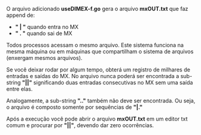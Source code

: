 O arquivo adicionado **useDIMEX-f.go** gera o arquivo **mxOUT.txt** que faz append de:

-   **" | "** quando entra no MX
-   **" . "** quando sai de MX

Todos processos acessam o mesmo arquivo. Este sistema funciona na mesma máquina ou em máquinas que compartilham o sistema de arquivos (enxergam mesmos arquivos).

Se você deixar rodar por algum tempo, obterá um registro de milhares de entradas e saídas do MX. No arquivo nunca poderá ser encontrada a sub-string **"||"** significando duas entradas consecutivas no MX sem uma saída entre elas.

Analogamente, a sub-string **".."** também não deve ser encontrada. Ou seja, o arquivo é composto somente por sequências de **"|."**

Após a execução você pode abrir o arquivo **mxOUT.txt** em um editor txt comum e procurar por **"||"**, devendo dar zero ocorrências.
